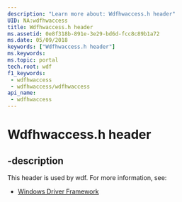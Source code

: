 ```yaml
---
description: "Learn more about: Wdfhwaccess.h header"
UID: NA:wdfhwaccess
title: Wdfhwaccess.h header
ms.assetid: 0e8f318b-891e-3e29-bd6d-fcc8c89b1a72
ms.date: 05/09/2018
keywords: ["Wdfhwaccess.h header"]
ms.keywords: 
ms.topic: portal
tech.root: wdf
f1_keywords:
 - wdfhwaccess
 - wdfhwaccess/wdfhwaccess
api_name:
 - wdfhwaccess
---
```


# Wdfhwaccess.h header


## -description

This header is used by wdf. For more information, see:

- [Windows Driver Framework](../_wdf/index.md)

